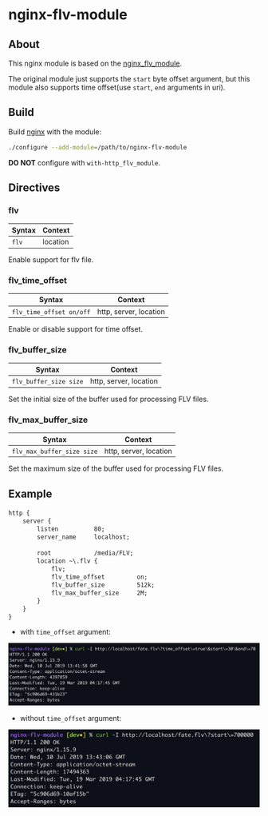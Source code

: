 # nginx-flv-module

## About

This nginx module is based on the [nginx_flv_module](https://github.com/nginx/nginx/blob/master/src/http/modules/ngx_http_flv_module.c).

The original module just supports the `start` byte offset argument, but this module also supports time offset(use `start`, `end` arguments in uri).

## Build

Build [nginx](http://nginx.org) with the module:

``` sh
./configure --add-module=/path/to/nginx-flv-module
```

**DO NOT** configure with `with-http_flv_module`.

## Directives

### flv

| Syntax | Context |
|--------|---------|
|`flv`   |location|

Enable support for flv file.

### flv_time_offset

| Syntax | Context |
|--------|---------|
|`flv_time_offset on/off`|http, server, location|

Enable or disable support for time offset.

### flv_buffer_size

| Syntax | Context |
|--------|---------|
|`flv_buffer_size size` |http, server, location|

Set the initial size of the buffer used for processing FLV files.

### flv_max_buffer_size

| Syntax | Context |
|--------|---------|
|`flv_max_buffer_size size`|http, server, location|

Set the maximum size of the buffer used for processing FLV files.

## Example

``` nginx
http {
    server {
        listen          80;
        server_name     localhost;

        root            /media/FLV;
        location ~\.flv {
            flv;
            flv_time_offset         on;
            flv_buffer_size         512k;
            flv_max_buffer_size     2M;
        }
    }
}
```

* with `time_offset` argument:

![flv-with-time_offset](https://raw.githubusercontent.com/BalusChen/Markdown_Photos/master/L78Z/flv-with-time_offset.png)

* without `time_offset` argument:

![flv-without-time_offset](https://raw.githubusercontent.com/BalusChen/Markdown_Photos/master/L78Z/flv-without-time_offset.png)
